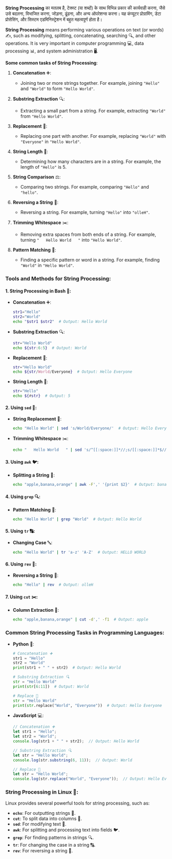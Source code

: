 **String Processing** का मतलब है, टेक्स्ट (या शब्दों) के साथ विभिन्न प्रकार की कार्यवाही करना, जैसे उसे बदलना, विभाजित करना, जोड़ना, ढूंढना, और अन्य ऑपरेशन्स करना। यह कंप्यूटर प्रोग्रामिंग, डेटा प्रोसेसिंग, और सिस्टम एडमिनिस्ट्रेशन में बहुत महत्वपूर्ण होता है। 

**String Processing** means performing various operations on text (or words) ✍️, such as modifying, splitting, concatenating, searching 🔍, and other operations. It is very important in computer programming 💻, data processing 📊, and system administration 🖥️.

**Some common tasks of String Processing**:

1. **Concatenation** ➕:
   - Joining two or more strings together. For example, joining `"Hello"` and `"World"` to form `"Hello World"`.

2. **Substring Extraction** 🔍:
   - Extracting a small part from a string. For example, extracting `"World"` from `"Hello World"`.

3. **Replacement** 🔄:
   - Replacing one part with another. For example, replacing `"World"` with `"Everyone"` in `"Hello World"`.

4. **String Length** 📏:
   - Determining how many characters are in a string. For example, the length of `"Hello"` is 5.

5. **String Comparison** ⚖️:
   - Comparing two strings. For example, comparing `"Hello"` and `"hello"`.

6. **Reversing a String** 🔄:
   - Reversing a string. For example, turning `"Hello"` into `"olleH"`.

7. **Trimming Whitespace** ✂️:
   - Removing extra spaces from both ends of a string. For example, turning `"   Hello World   "` into `"Hello World"`.

8. **Pattern Matching** 🔎:
   - Finding a specific pattern or word in a string. For example, finding `"World"` in `"Hello World"`.

### **Tools and Methods for String Processing**:

#### 1. **String Processing in Bash** 🐚:
- **Concatenation** ➕:
  ```bash
  str1="Hello"
  str2="World"
  echo "$str1 $str2"  # Output: Hello World
  ```

- **Substring Extraction** 🔍:
  ```bash
  str="Hello World"
  echo ${str:6:5}  # Output: World
  ```

- **Replacement** 🔄:
  ```bash
  str="Hello World"
  echo ${str/World/Everyone}  # Output: Hello Everyone
  ```

- **String Length** 📏:
  ```bash
  str="Hello"
  echo ${#str}  # Output: 5
  ```

#### 2. **Using `sed`** 📝:
- **String Replacement** 🔄:
  ```bash
  echo "Hello World" | sed 's/World/Everyone/'  # Output: Hello Everyone
  ```

- **Trimming Whitespace** ✂️:
  ```bash
  echo "   Hello World   " | sed 's/^[[:space:]]*//;s/[[:space:]]*$//'  # Output: Hello World
  ```

#### 3. **Using `awk`** 🐦:
- **Splitting a String** 🔪:
  ```bash
  echo "apple,banana,orange" | awk -F',' '{print $2}'  # Output: banana
  ```

#### 4. **Using `grep`** 🔍:
- **Pattern Matching** 🔎:
  ```bash
  echo "Hello World" | grep "World"  # Output: Hello World
  ```

#### 5. **Using `tr`** 🔠:
- **Changing Case** 🔤:
  ```bash
  echo "Hello World" | tr 'a-z' 'A-Z'  # Output: HELLO WORLD
  ```

#### 6. **Using `rev`** 🔄:
- **Reversing a String** 🔄:
  ```bash
  echo "Hello" | rev  # Output: olleH
  ```

#### 7. **Using `cut`** ✂️:
- **Column Extraction** 📏:
  ```bash
  echo "apple,banana,orange" | cut -d',' -f1  # Output: apple
  ```

### **Common String Processing Tasks in Programming Languages**:

- **Python** 🐍:
  ```python
  # Concatenation ➕
  str1 = "Hello"
  str2 = "World"
  print(str1 + " " + str2)  # Output: Hello World

  # Substring Extraction 🔍
  str = "Hello World"
  print(str[6:11])  # Output: World

  # Replace 🔄
  str = "Hello World"
  print(str.replace("World", "Everyone"))  # Output: Hello Everyone
  ```

- **JavaScript** 💻:
  ```javascript
  // Concatenation ➕
  let str1 = "Hello";
  let str2 = "World";
  console.log(str1 + " " + str2);  // Output: Hello World

  // Substring Extraction 🔍
  let str = "Hello World";
  console.log(str.substring(6, 11));  // Output: World

  // Replace 🔄
  let str = "Hello World";
  console.log(str.replace("World", "Everyone"));  // Output: Hello Everyone
  ```

### **String Processing in Linux** 🐧:

Linux provides several powerful tools for string processing, such as:
- **`echo`**: For outputting strings 💬.
- **`cut`**: To split data into columns 📏.
- **`sed`**: For modifying text 📝.
- **`awk`**: For splitting and processing text into fields 🐦.
- **`grep`**: For finding patterns in strings 🔍.
- **`tr`**: For changing the case in a string 🔠.
- **`rev`**: For reversing a string 🔄.
